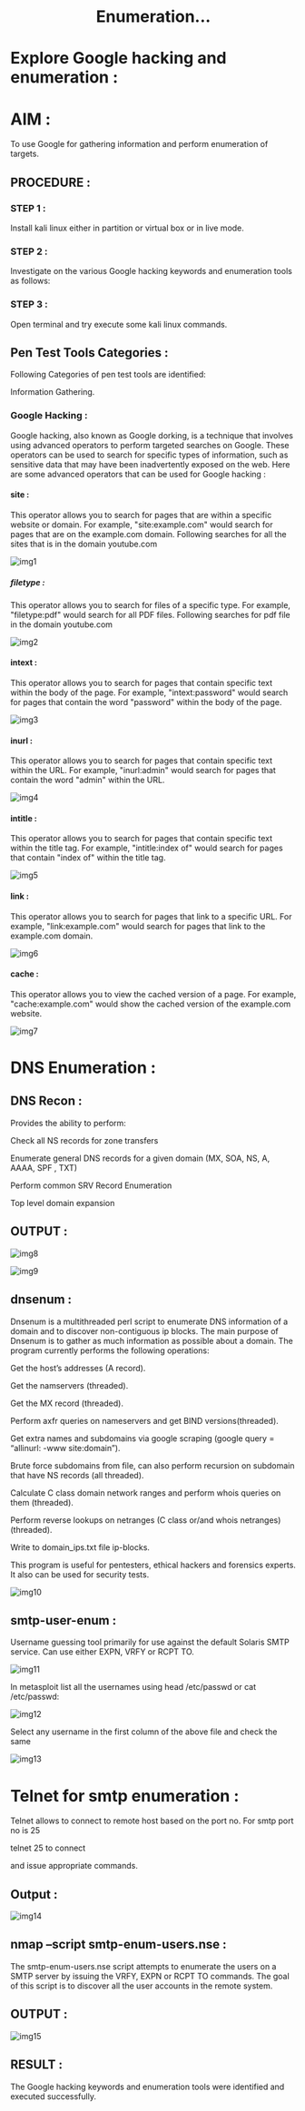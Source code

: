 # <p align="center">Enumeration...</p>

# Explore Google hacking and enumeration :

# AIM :

To use Google for gathering information and perform enumeration of targets.

## PROCEDURE :

### STEP 1 :

Install kali linux either in partition or virtual box or in live mode.

### STEP 2 :

Investigate on the various Google hacking keywords and enumeration tools as follows:

### STEP 3 :

Open terminal and try execute some kali linux commands.

## Pen Test Tools Categories :  

Following Categories of pen test tools are identified:

 Information Gathering.

### Google Hacking :

  Google hacking, also known as Google dorking, is a technique that involves using advanced operators to perform targeted searches on Google. These operators can be used to search for specific types of information, such as sensitive data that may have been inadvertently exposed on the web. Here are some advanced operators that can be used for Google hacking :

#### site : 

  This operator allows you to search for pages that are within a specific website or domain. For example, "site:example.com" would search for pages that are on the example.com domain.
Following searches for all the sites that is in the domain youtube.com

![img1](https://github.com/anto-richard/Enumeration/assets/93427534/07cb2e4b-9cfd-4aec-b58a-415700a74e48)

##### filetype : 

  This operator allows you to search for files of a specific type. For example, "filetype:pdf" would search for all PDF files.
Following searches for pdf file in the domain youtube.com

![img2](https://github.com/anto-richard/Enumeration/assets/93427534/ca044944-1f93-464a-95a3-c97dfb2fd9ce)

#### intext : 

  This operator allows you to search for pages that contain specific text within the body of the page. For example, "intext:password" would search for pages that contain the word "password" within the body of the page.

![img3](https://github.com/anto-richard/Enumeration/assets/93427534/9037a22c-984f-45bd-9da7-4596e3878ce2)

#### inurl : 

  This operator allows you to search for pages that contain specific text within the URL. For example, "inurl:admin" would search for pages that contain the word "admin" within the URL.
  
![img4](https://github.com/anto-richard/Enumeration/assets/93427534/728cb2b7-8748-4e58-9756-1cae82c82010)

#### intitle :

  This operator allows you to search for pages that contain specific text within the title tag. For example, "intitle:index of" would search for pages that contain "index of" within the title tag.

![img5](https://github.com/anto-richard/Enumeration/assets/93427534/49058ea4-e519-4a2f-a6be-98e0cdf0176c)

#### link :

  This operator allows you to search for pages that link to a specific URL. For example, "link:example.com" would search for pages that link to the example.com domain.

![img6](https://github.com/anto-richard/Enumeration/assets/93427534/24de08e5-91bc-4322-9d4e-ea38584e7cb4)

#### cache : 

  This operator allows you to view the cached version of a page. For example, "cache:example.com" would show the cached version of the example.com website.

![img7](https://github.com/anto-richard/Enumeration/assets/93427534/0f1d8157-048b-4b76-9606-701be427390a)

# DNS Enumeration :

## DNS Recon :

Provides the ability to perform:

Check all NS records for zone transfers

Enumerate general DNS records for a given domain (MX, SOA, NS, A, AAAA, SPF , TXT)

Perform common SRV Record Enumeration

Top level domain expansion

## OUTPUT :

![img8](https://github.com/anto-richard/Enumeration/assets/93427534/7bf60783-c4db-48ed-a50e-2d87a4a6b64a)

![img9](https://github.com/anto-richard/Enumeration/assets/93427534/c5cf1863-a8d9-40fa-b45f-f996fd3d7454)

## dnsenum :

  Dnsenum is a multithreaded perl script to enumerate DNS information of a domain and to discover non-contiguous ip blocks. The main purpose of Dnsenum is to gather as much information as possible about a domain. The program currently performs the following operations:

Get the host’s addresses (A record).

Get the namservers (threaded).

Get the MX record (threaded).

Perform axfr queries on nameservers and get BIND versions(threaded).

Get extra names and subdomains via google scraping (google query = “allinurl: -www site:domain”).

Brute force subdomains from file, can also perform recursion on subdomain that have NS records (all threaded).

Calculate C class domain network ranges and perform whois queries on them (threaded).

Perform reverse lookups on netranges (C class or/and whois netranges) (threaded).

Write to domain_ips.txt file ip-blocks.

This program is useful for pentesters, ethical hackers and forensics experts. It also can be used for security tests.

![img10](https://github.com/anto-richard/Enumeration/assets/93427534/e16a9926-1b0b-457e-b5d4-e29a8342e9f9)

## smtp-user-enum :

  Username guessing tool primarily for use against the default Solaris SMTP service. Can use either EXPN, VRFY or RCPT TO.
  
![img11](https://github.com/anto-richard/Enumeration/assets/93427534/10b1435a-4964-4568-831a-28983616478d)

  In metasploit list all the usernames using head /etc/passwd or cat /etc/passwd:

![img12](https://github.com/anto-richard/Enumeration/assets/93427534/1bfedc22-915a-4b2b-a796-477516c8f855)

  Select any username in the first column of the above file and check the same
  
![img13](https://github.com/anto-richard/Enumeration/assets/93427534/5f86bc88-1ccc-4637-bc64-78e2dead1d33)

# Telnet for smtp enumeration :

Telnet allows to connect to remote host based on the port no. For smtp port no is 25

telnet <host address> 25 to connect

and issue appropriate commands.
  
## Output :

![img14](https://github.com/anto-richard/Enumeration/assets/93427534/e01fea7c-a06d-4caf-afec-6e59a4067143)

## nmap –script smtp-enum-users.nse <hostname> :

  The smtp-enum-users.nse script attempts to enumerate the users on a SMTP server by issuing the VRFY, EXPN or RCPT TO commands. The goal of this script is to discover all the user accounts in the remote system.

## OUTPUT :

![img15](https://github.com/anto-richard/Enumeration/assets/93427534/74d2a93a-faf0-4dc1-ae98-63e704bd6e65)

## RESULT :

The Google hacking keywords and enumeration tools were identified and executed successfully.
